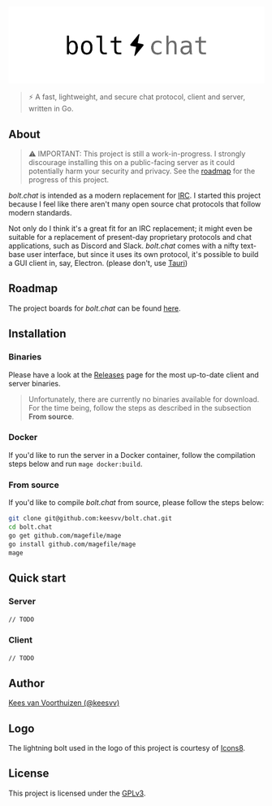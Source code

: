 ![bolt.chat](./assets/banner/boltchat-banner.jpg)

> ⚡ A fast, lightweight, and secure chat protocol, client and server, written in Go.

## About
> ⚠ IMPORTANT: This project is still a work-in-progress. I strongly discourage installing this on a
> public-facing server as it could potentially harm your security and privacy. See the
> [roadmap](https://github.com/bolt-chat/bolt.chat/projects) for the progress of this project.

_bolt.chat_ is intended as a modern replacement for [IRC](https://en.wikipedia.org/wiki/Internet_Relay_Chat).
I started this project because I feel like there aren't many open source chat protocols that follow modern
standards.

Not only do I think it's a great fit for an IRC replacement; it might even be suitable for a replacement of
present-day proprietary protocols and chat applications, such as Discord and Slack. _bolt.chat_ comes with
a nifty text-base user interface, but since it uses its own protocol, it's possible to build a GUI client
in, say, Electron. (please don't, use [Tauri](https://github.com/tauri-apps/tauri))

## Roadmap
The project boards for _bolt.chat_ can be found [here](https://github.com/bolt-chat/bolt.chat/projects).

## Installation
### Binaries
Please have a look at the [Releases](https://github.com/keesvv/bolt.chat/releases) page for the most
up-to-date client and server binaries.
> Unfortunately, there are currently no binaries available for download. For the time being,
> follow the steps as described in the subsection **From source**.

### Docker
If you'd like to run the server in a Docker container, follow the compilation steps below and run `mage docker:build`.

### From source
If you'd like to compile _bolt.chat_ from source, please follow the steps below:

```bash
git clone git@github.com:keesvv/bolt.chat.git
cd bolt.chat
go get github.com/magefile/mage
go install github.com/magefile/mage
mage
```

## Quick start
### Server
`// TODO`

### Client
`// TODO`

## Author
[Kees van Voorthuizen (@keesvv)](https://github.com/keesvv)

## Logo
The lightning bolt used in the logo of this project is courtesy of [Icons8](https://icons8.com/icons/set/lightning-bolt--v1).

## License
This project is licensed under the [GPLv3](./LICENSE).
